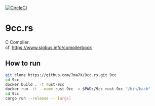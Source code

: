[![CircleCI](https://circleci.com/gh/7ma7X/9cc.rs.svg?style=svg&circle-token=c0c8c4a5b71f9e0a44872393939759895bd98310)](https://circleci.com/gh/7ma7X/9cc.rs)

# 9cc.rs

C Compiler.  
cf. https://www.sigbus.info/compilerbook

## How to run

```bash
git clone https://github.com/7ma7X/9cc.rs.git 9cc
cd 9cc
docker build . -t rust-9cc
docker run -it --name rust-9cc -v $PWD:/9cc rust-9cc "/bin/bash"
cd 9cc
cargo run --release -- [args]
```
